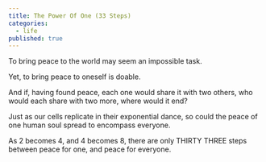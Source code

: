 ```yaml
---
title: The Power Of One (33 Steps)
categories:
  - life
published: true
---
```

To bring peace to the world
may seem an impossible task.

Yet, to bring peace to oneself
is doable.

And if,
having found peace,
each one would share it
with two others,
who would each share
with two more,
where would it end?

Just as our cells replicate
in their exponential dance,
so could the peace
of one human soul spread
to encompass everyone.

As 2 becomes 4,
and 4 becomes 8,
there are only
THIRTY THREE steps
between peace for one,
and peace for everyone.
